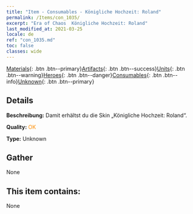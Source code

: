 ```yaml
---
title: "Item - Consumables - Königliche Hochzeit: Roland"
permalink: /Items/con_1035/
excerpt: "Era of Chaos  Königliche Hochzeit: Roland"
last_modified_at: 2021-03-25
locale: de
ref: "con_1035.md"
toc: false
classes: wide
---
```

 [Materials](/de/Items/){: .btn .btn--primary}[Artifacts](/de/Items/Artifacts/){: .btn .btn--success}[Units](/de/Items/Units/){: .btn .btn--warning}[Heroes](/de/Items/Heroes/){: .btn .btn--danger}[Consumables](/de/Items/Consumables/){: .btn .btn--info}[Unknown](/de/Items/Unknown/){: .btn .btn--primary}

## Details
 **Beschreibung:** Damit erhältst du die Skin „Königliche Hochzeit: Roland“.

 **Quality:** <span style="color: #FF8C00">OK</span>

 **Type:** Unknown

## Gather

  None

## This item contains:

  None

